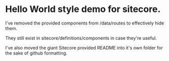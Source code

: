 # Hello World style demo for sitecore. 

I've removed the provided components from /data/routes to effectively hide them.

They still exist in sitecore/definitions/components in case they're useful.

I've also moved the giant Sitecore provided README into it's own folder for the sake of github formatting.
